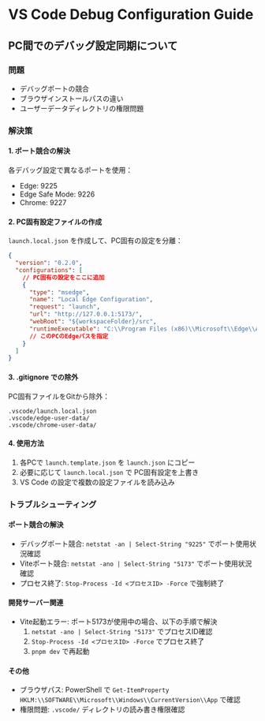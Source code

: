# VS Code Debug Configuration Guide

## PC間でのデバッグ設定同期について

### 問題

- デバッグポートの競合
- ブラウザインストールパスの違い
- ユーザーデータディレクトリの権限問題

### 解決策

#### 1. ポート競合の解決

各デバッグ設定で異なるポートを使用：

- Edge: 9225
- Edge Safe Mode: 9226
- Chrome: 9227

#### 2. PC固有設定ファイルの作成

`launch.local.json` を作成して、PC固有の設定を分離：

```json
{
  "version": "0.2.0",
  "configurations": [
    // PC固有の設定をここに追加
    {
      "type": "msedge",
      "name": "Local Edge Configuration",
      "request": "launch",
      "url": "http://127.0.0.1:5173/",
      "webRoot": "${workspaceFolder}/src",
      "runtimeExecutable": "C:\\Program Files (x86)\\Microsoft\\Edge\\Application\\msedge.exe"
      // このPCのEdgeパスを指定
    }
  ]
}
```

#### 3. .gitignore での除外

PC固有ファイルをGitから除外：

```
.vscode/launch.local.json
.vscode/edge-user-data/
.vscode/chrome-user-data/
```

#### 4. 使用方法

1. 各PCで `launch.template.json` を `launch.json` にコピー
2. 必要に応じて `launch.local.json` で PC固有設定を上書き
3. VS Code の設定で複数の設定ファイルを読み込み

### トラブルシューティング

#### ポート競合の解決

- デバッグポート競合: `netstat -an | Select-String "9225"` でポート使用状況確認
- Viteポート競合: `netstat -ano | Select-String "5173"` でポート使用状況確認
- プロセス終了: `Stop-Process -Id <プロセスID> -Force` で強制終了

#### 開発サーバー関連

- Vite起動エラー: ポート5173が使用中の場合、以下の手順で解決
  1. `netstat -ano | Select-String "5173"` でプロセスID確認
  2. `Stop-Process -Id <プロセスID> -Force` でプロセス終了
  3. `pnpm dev` で再起動

#### その他

- ブラウザパス: PowerShell で `Get-ItemProperty HKLM:\\SOFTWARE\\Microsoft\\Windows\\CurrentVersion\\App` で確認
- 権限問題: `.vscode/` ディレクトリの読み書き権限確認
